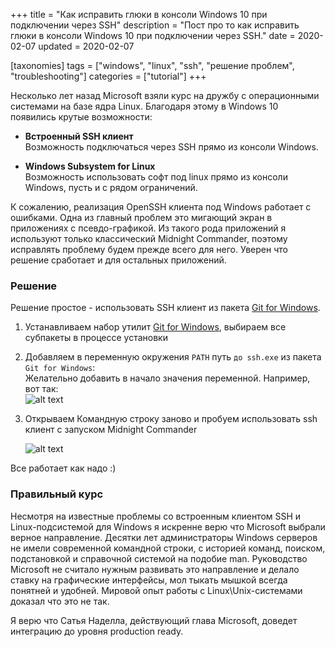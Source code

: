 +++
title = "Как исправить глюки в консоли Windows 10 при подключении через SSH"
description = "Пост про то как исправить глюки в консоли Windows 10 при подключении через SSH."
date = 2020-02-07
updated = 2020-02-07

[taxonomies]
tags = ["windows", "linux", "ssh", "решение проблем", "troubleshooting"]
categories = ["tutorial"]
+++

Несколько лет назад Microsoft взяли курс на дружбу с операционными системами на базе ядра Linux. 
Благодаря этому в Windows 10 появились крутые возможности:

- **Встроенный SSH клиент**  
  Возможность подключаться через SSH прямо из консоли Windows.

- **Windows Subsystem for Linux**  
  Возможность использовать софт под linux прямо из консоли Windows, пусть и с рядом ограничений.
  
К сожалению, реализация OpenSSH клиента под Windows работает с ошибками. Одна из главный проблем это мигающий экран
в приложениях с псевдо-графикой. Из такого рода приложений я используют только классический Midnight Commander, поэтому
исправлять проблему будем прежде всего для него. Уверен что решение сработает и для остальных приложений. 

### Решение 

Решение простое - использовать SSH клиент из пакета [Git for Windows](https://git-scm.com/download/win).

1. Устанавливаем набор утилит [Git for Windows](https://git-scm.com/download/win), выбираем все субпакеты в процессе установки

2. Добавляем в переменную окружения `PATH` путь `до ssh.exe` из пакета `Git for Windows`:  
   Желательно добавить в начало значения переменной. Например, вот так:    
   ![alt text](/images/windows/windows-ssh-glitches-path.png "Переменные окружения")
   
3. Открываем Командную строку заново и пробуем использовать ssh клиент с запуском Midnight Commander

   ![alt text](/images/windows/windows-ssh-glitches-mc.png "Midnight Commander") 
    
Все работает как надо :)

### Правильный курс

Несмотря на известные проблемы со встроенным клиентом SSH и Linux-подсистемой для Windows я искренне верю что
Microsoft выбрали верное направление. Десятки лет администраторы Windows серверов не имели современной командной строки,
с историей команд, поиском, подстановкой и справочной системой на подобие man. Руководство Microsoft не считало нужным
развивать это направление и делало ставку на графические интерфейсы, мол тыкать мышкой всегда понятней и удобней.
Мировой опыт работы с Linux\Unix-системами доказал что это не так. 

Я верю что Сатья Наделла, действующий глава Microsoft, доведет интеграцию до уровня production ready.

